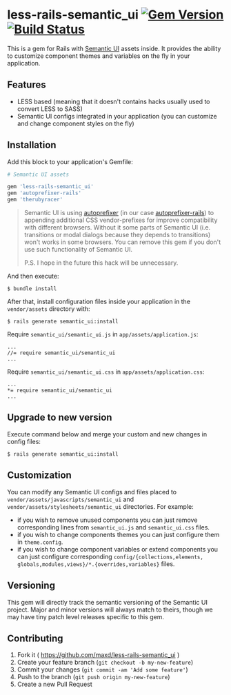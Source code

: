 # less-rails-semantic_ui [![Gem Version](https://badge.fury.io/rb/less-rails-semantic_ui.svg)](http://badge.fury.io/rb/less-rails-semantic_ui) [![Build Status](https://travis-ci.org/Semantic-Org/Semantic-UI-Rails-LESS.png?branch=master)](https://travis-ci.org/Semantic-Org/Semantic-UI-Rails-LESS)

This is a gem for Rails with [Semantic UI](https://github.com/Semantic-Org/Semantic-UI/) assets inside.
It provides the ability to customize component themes and variables on the fly in your application.

## Features

* LESS based (meaning that it doesn't contains hacks usually used to convert LESS to SASS)
* Semantic UI configs integrated in your application (you can customize and change component styles on the fly)

## Installation

Add this block to your application's Gemfile:

```ruby
# Semantic UI assets

gem 'less-rails-semantic_ui'
gem 'autoprefixer-rails'
gem 'therubyracer'
```

> Semantic UI is using [autoprefixer](https://github.com/postcss/autoprefixer) (in our case [autoprefixer-rails](https://github.com/ai/autoprefixer-rails))
> to appending additional CSS vendor-prefixes for improve compatibility with different browsers.
> Without it some parts of Semantic UI (i.e. transitions or modal dialogs because they depends to transitions) won't works in some browsers.
> You can remove this gem if you don't use such functionality of Semantic UI.
>
> P.S. I hope in the future this hack will be unnecessary.

And then execute:

    $ bundle install

After that, install configuration files inside your application in the `vendor/assets` directory with:

    $ rails generate semantic_ui:install

Require `semantic_ui/semantic_ui.js` in `app/assets/application.js`:

    ...
    //= require semantic_ui/semantic_ui
    ...

Require `semantic_ui/semantic_ui.css` in `app/assets/application.css`:

    ...
    *= require semantic_ui/semantic_ui
    ...

## Upgrade to new version

Execute command below and merge your custom and new changes in config files:

    $ rails generate semantic_ui:install

## Customization

You can modify any Semantic UI configs and files placed to `vendor/assets/javascripts/semantic_ui` and `vendor/assets/stylesheets/semantic_ui` directories.
For example:

* if you wish to remove unused components you can just remove corresponding lines from `semantic_ui.js` and `semantic_ui.css` files.
* if you wish to change components themes you can just configure them in `theme.config`.
* if you wish to change component variables or extend components you can just configure corresponding `config/{collections,elements, globals,modules,views}/*.{overrides,variables}` files.

## Versioning

This gem will directly track the semantic versioning of the Semantic UI project. Major and minor versions
will always match to theirs, though we may have tiny patch level releases specific to this gem.

## Contributing

1. Fork it ( https://github.com/maxd/less-rails-semantic_ui )
2. Create your feature branch (`git checkout -b my-new-feature`)
3. Commit your changes (`git commit -am 'Add some feature'`)
4. Push to the branch (`git push origin my-new-feature`)
5. Create a new Pull Request
